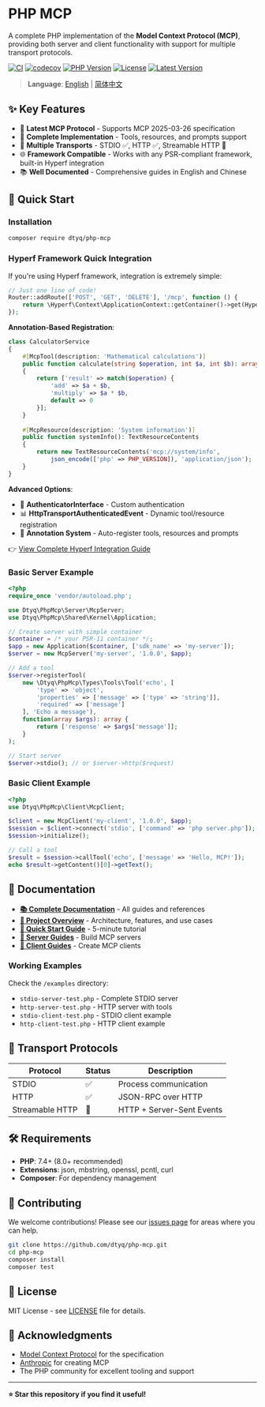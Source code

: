 # PHP MCP

A complete PHP implementation of the **Model Context Protocol (MCP)**, providing both server and client functionality with support for multiple transport protocols.

[![CI](https://github.com/dtyq/php-mcp/actions/workflows/ci.yml/badge.svg)](https://github.com/dtyq/php-mcp/actions/workflows/ci.yml)
[![codecov](https://codecov.io/gh/dtyq/php-mcp/branch/master/graph/badge.svg)](https://codecov.io/gh/dtyq/php-mcp)
[![PHP Version](https://img.shields.io/badge/PHP-7.4%20%7C%208.0%20%7C%208.1%20%7C%208.2%20%7C%208.3-blue)](composer.json)
[![License](https://img.shields.io/badge/license-MIT-green.svg)](LICENSE)
[![Latest Version](https://img.shields.io/github/v/release/dtyq/php-mcp)](https://github.com/dtyq/php-mcp/releases)

> **Language**: [English](./README.md) | [简体中文](./README_CN.md)

## ✨ Key Features

- 🚀 **Latest MCP Protocol** - Supports MCP 2025-03-26 specification
- 🔧 **Complete Implementation** - Tools, resources, and prompts support
- 🔌 **Multiple Transports** - STDIO ✅, HTTP ✅, Streamable HTTP 🚧
- 🌐 **Framework Compatible** - Works with any PSR-compliant framework, built-in Hyperf integration
- 📚 **Well Documented** - Comprehensive guides in English and Chinese

## 🚀 Quick Start

### Installation

```bash
composer require dtyq/php-mcp
```

### Hyperf Framework Quick Integration

If you're using Hyperf framework, integration is extremely simple:

```php
// Just one line of code!
Router::addRoute(['POST', 'GET', 'DELETE'], '/mcp', function () {
    return \Hyperf\Context\ApplicationContext::getContainer()->get(HyperfMcpServer::class)->handler();
});
```

**Annotation-Based Registration**:
```php
class CalculatorService
{
    #[McpTool(description: 'Mathematical calculations')]
    public function calculate(string $operation, int $a, int $b): array
    {
        return ['result' => match($operation) {
            'add' => $a + $b,
            'multiply' => $a * $b,
            default => 0
        }];
    }
    
    #[McpResource(description: 'System information')]
    public function systemInfo(): TextResourceContents
    {
        return new TextResourceContents('mcp://system/info', 
            json_encode(['php' => PHP_VERSION]), 'application/json');
    }
}
```

**Advanced Options**:
- 🔐 **AuthenticatorInterface** - Custom authentication
- 📊 **HttpTransportAuthenticatedEvent** - Dynamic tool/resource registration
- 📝 **Annotation System** - Auto-register tools, resources and prompts

👉 [View Complete Hyperf Integration Guide](./docs/en/server/hyperf-integration.md)

### Basic Server Example

```php
<?php
require_once 'vendor/autoload.php';

use Dtyq\PhpMcp\Server\McpServer;
use Dtyq\PhpMcp\Shared\Kernel\Application;

// Create server with simple container
$container = /* your PSR-11 container */;
$app = new Application($container, ['sdk_name' => 'my-server']);
$server = new McpServer('my-server', '1.0.0', $app);

// Add a tool
$server->registerTool(
    new \Dtyq\PhpMcp\Types\Tools\Tool('echo', [
        'type' => 'object',
        'properties' => ['message' => ['type' => 'string']],
        'required' => ['message']
    ], 'Echo a message'),
    function(array $args): array {
        return ['response' => $args['message']];
    }
);

// Start server
$server->stdio(); // or $server->http($request)
```

### Basic Client Example

```php
<?php
use Dtyq\PhpMcp\Client\McpClient;

$client = new McpClient('my-client', '1.0.0', $app);
$session = $client->connect('stdio', ['command' => 'php server.php']);
$session->initialize();

// Call a tool
$result = $session->callTool('echo', ['message' => 'Hello, MCP!']);
echo $result->getContent()[0]->getText();
```

## 📖 Documentation

- [**📚 Complete Documentation**](./docs/README.md) - All guides and references
- [**📖 Project Overview**](./docs/en/overview.md) - Architecture, features, and use cases
- [**🚀 Quick Start Guide**](./docs/en/quick-start.md) - 5-minute tutorial
- [**🔧 Server Guides**](./docs/en/server/) - Build MCP servers
- [**📡 Client Guides**](./docs/en/client/) - Create MCP clients

### Working Examples

Check the `/examples` directory:
- `stdio-server-test.php` - Complete STDIO server
- `http-server-test.php` - HTTP server with tools
- `stdio-client-test.php` - STDIO client example
- `http-client-test.php` - HTTP client example

## 🌟 Transport Protocols

| Protocol | Status | Description |
|----------|--------|-------------|
| STDIO | ✅ | Process communication |
| HTTP | ✅ | JSON-RPC over HTTP |
| Streamable HTTP | 🚧 | HTTP + Server-Sent Events |

## 🛠️ Requirements

- **PHP**: 7.4+ (8.0+ recommended)
- **Extensions**: json, mbstring, openssl, pcntl, curl
- **Composer**: For dependency management

## 🤝 Contributing

We welcome contributions! Please see our [issues page](https://github.com/dtyq/php-mcp/issues) for areas where you can help.

```bash
git clone https://github.com/dtyq/php-mcp.git
cd php-mcp
composer install
composer test
```

## 📄 License

MIT License - see [LICENSE](LICENSE) file for details.

## 🙏 Acknowledgments

- [Model Context Protocol](https://modelcontextprotocol.io/) for the specification
- [Anthropic](https://anthropic.com/) for creating MCP
- The PHP community for excellent tooling and support

---

**⭐ Star this repository if you find it useful!** 